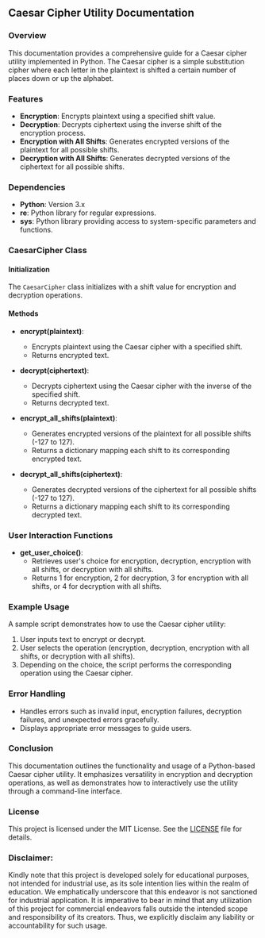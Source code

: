 ## **Caesar Cipher Utility Documentation**

### **Overview**

This documentation provides a comprehensive guide for a Caesar cipher utility implemented in Python. The Caesar cipher is a simple substitution cipher where each letter in the plaintext is shifted a certain number of places down or up the alphabet.

### **Features**

- **Encryption**: Encrypts plaintext using a specified shift value.
- **Decryption**: Decrypts ciphertext using the inverse shift of the encryption process.
- **Encryption with All Shifts**: Generates encrypted versions of the plaintext for all possible shifts.
- **Decryption with All Shifts**: Generates decrypted versions of the ciphertext for all possible shifts.

### **Dependencies**

- **Python**: Version 3.x
- **re**: Python library for regular expressions.
- **sys**: Python library providing access to system-specific parameters and functions.

### **CaesarCipher Class**

#### **Initialization**

The `CaesarCipher` class initializes with a shift value for encryption and decryption operations.

#### **Methods**

- **encrypt(plaintext)**:
  - Encrypts plaintext using the Caesar cipher with a specified shift.
  - Returns encrypted text.

- **decrypt(ciphertext)**:
  - Decrypts ciphertext using the Caesar cipher with the inverse of the specified shift.
  - Returns decrypted text.

- **encrypt_all_shifts(plaintext)**:
  - Generates encrypted versions of the plaintext for all possible shifts (-127 to 127).
  - Returns a dictionary mapping each shift to its corresponding encrypted text.

- **decrypt_all_shifts(ciphertext)**:
  - Generates decrypted versions of the ciphertext for all possible shifts (-127 to 127).
  - Returns a dictionary mapping each shift to its corresponding decrypted text.

### **User Interaction Functions**

- **get_user_choice()**:
  - Retrieves user's choice for encryption, decryption, encryption with all shifts, or decryption with all shifts.
  - Returns 1 for encryption, 2 for decryption, 3 for encryption with all shifts, or 4 for decryption with all shifts.

### **Example Usage**

A sample script demonstrates how to use the Caesar cipher utility:

1. User inputs text to encrypt or decrypt.
2. User selects the operation (encryption, decryption, encryption with all shifts, or decryption with all shifts).
3. Depending on the choice, the script performs the corresponding operation using the Caesar cipher.

### **Error Handling**

- Handles errors such as invalid input, encryption failures, decryption failures, and unexpected errors gracefully.
- Displays appropriate error messages to guide users.

### **Conclusion**

This documentation outlines the functionality and usage of a Python-based Caesar cipher utility. It emphasizes versatility in encryption and decryption operations, as well as demonstrates how to interactively use the utility through a command-line interface.

### **License**

This project is licensed under the MIT License. See the [LICENSE](https://github.com/kavineksith/Automating-Daily-IT-Operations-with-Python-Integration/blob/main/LICENSE) file for details.

### **Disclaimer:**

Kindly note that this project is developed solely for educational purposes, not intended for industrial use, as its sole intention lies within the realm of education. We emphatically underscore that this endeavor is not sanctioned for industrial application. It is imperative to bear in mind that any utilization of this project for commercial endeavors falls outside the intended scope and responsibility of its creators. Thus, we explicitly disclaim any liability or accountability for such usage.

